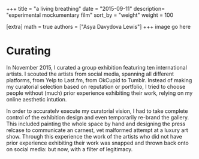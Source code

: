 +++
title = "a living breathing"
date = "2015-09-11"
description= "experimental mockumentary film"
sort_by = "weight"
weight = 100

[extra]
math = true
authors = ["Asya Davydova Lewis"]
+++
image go here

<!-- more -->
# Curating
In November 2015, I curated a group exhibition featuring ten international artists. I scouted the artists from social media, spanning all different platforms, from Yelp to Last.fm, from OkCupid to Tumblr. Instead of making my curatorial selection based on reputation or portfolio, I tried to choose people without (much) prior experience exhibiting their work, relying on my online aesthetic intution. 

In order to accuratelv execute my curatorial vision, I had to take
complete control of the exhibition design and even temporarily re-brand the gallery. This included painting the whole space by
hand and designing the press relcase to communicate an carnest, vet malformed attempt at a luxury art show.
Through this experience the work of the artists who did not have prior experience exhibiting their work was snapped and thrown back onto on social media: but now, with a filter of legitimacy.


